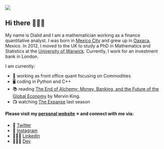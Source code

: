 
![](https://raw.github.com/quantgirluk/quantgirluk/master/ReadMeDark.png)

## Hi there 🙋🏽‍♀️

My name is Dialid and I am a mathematician working as a finance quantitative analyst. I was born in [Mexico City](https://en.wikipedia.org/wiki/Mexico_City) and grew up in [Oaxaca](https://en.wikipedia.org/wiki/Oaxaca), Mexico. In 2012, I moved to the UK to study a PhD in Mathematics and Statistics at the [University of Warwick](https://warwick.ac.uk/). Currently, I work for an investment bank in London.

I am currently:

- 🔭  working as front office quant focusing on Commodities
- 🖥 coding in Python and C++
- 📚 reading [The End of Alchemy: Money, Banking, and the Future of the Global Economy](https://github.com/quantgirluk/Reading/blob/main/The_End_of_Alchemy.md) by Mervin King.
- 📺 watching [The Expanse](https://www.imdb.com/title/tt3230854/) last season

**Please visit my [personal website](https://quantgirl.blog/) ⭐ and connect with me via:**

- 🦜 [Twitter](https://twitter.com/Quant_Girl)
- 📸 [Instagram](https://www.instagram.com/quantgirl_mx/)
- 👩🏽‍💼 [Linkedin](https://www.linkedin.com/in/dialidsantiago/)
- 👩🏽‍💻 [Dev](https://dev.to/quantgirluk)





<!--
**quantgirluk/quantgirluk** is a ✨ _special_ ✨ repository because its `README.md` (this file) appears on your GitHub profile.



